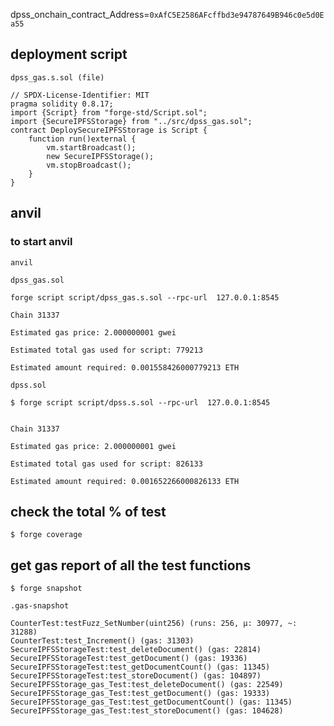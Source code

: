 dpss_onchain_contract_Address=`0xAfC5E2586AFcffbd3e94787649B946c0e5d0Ea55`

## deployment script
`dpss_gas.s.sol (file)`
```solidity
// SPDX-License-Identifier: MIT
pragma solidity 0.8.17;
import {Script} from "forge-std/Script.sol";
import {SecureIPFSStorage} from "../src/dpss_gas.sol";
contract DeploySecureIPFSStorage is Script {
    function run()external {
        vm.startBroadcast();
        new SecureIPFSStorage();
        vm.stopBroadcast();
    }
}
```


## anvil
### to start anvil
```shell
anvil
```

`dpss_gas.sol`
```shell
forge script script/dpss_gas.s.sol --rpc-url  127.0.0.1:8545
```

```shell
Chain 31337

Estimated gas price: 2.000000001 gwei

Estimated total gas used for script: 779213

Estimated amount required: 0.001558426000779213 ETH
```
`dpss.sol`
```shell
$ forge script script/dpss.s.sol --rpc-url  127.0.0.1:8545
```
```shell

Chain 31337

Estimated gas price: 2.000000001 gwei

Estimated total gas used for script: 826133

Estimated amount required: 0.001652266000826133 ETH
```


## check the total % of test
```shell
$ forge coverage
```
## get gas report of all the test functions
```shell
$ forge snapshot
```

`.gas-snapshot`
```.gas-snapshot
CounterTest:testFuzz_SetNumber(uint256) (runs: 256, μ: 30977, ~: 31288)
CounterTest:test_Increment() (gas: 31303)
SecureIPFSStorageTest:test_deleteDocument() (gas: 22814)
SecureIPFSStorageTest:test_getDocument() (gas: 19336)
SecureIPFSStorageTest:test_getDocumentCount() (gas: 11345)
SecureIPFSStorageTest:test_storeDocument() (gas: 104897)
SecureIPFSStorage_gas_Test:test_deleteDocument() (gas: 22549)
SecureIPFSStorage_gas_Test:test_getDocument() (gas: 19333)
SecureIPFSStorage_gas_Test:test_getDocumentCount() (gas: 11345)
SecureIPFSStorage_gas_Test:test_storeDocument() (gas: 104628)
```
